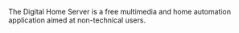 The Digital Home Server is a free multimedia and home automation application aimed at non-technical users.